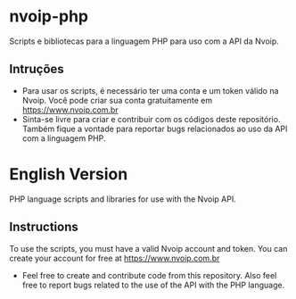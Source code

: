 # nvoip-php
Scripts e bibliotecas para a linguagem PHP para uso com a API da Nvoip.

## Intruções
- Para usar os scripts, é necessário ter uma conta e um token válido na Nvoip. Você pode criar sua conta gratuitamente em https://www.nvoip.com.br
- Sinta-se livre para criar e contribuir com os códigos deste repositório. Também fique a vontade para reportar bugs relacionados ao uso da API com a linguagem PHP.


# English Version
PHP language scripts and libraries for use with the Nvoip API.

## Instructions
To use the scripts, you must have a valid Nvoip account and token. You can create your account for free at https://www.nvoip.com.br
- Feel free to create and contribute code from this repository. Also feel free to report bugs related to the use of the API with the PHP language.
